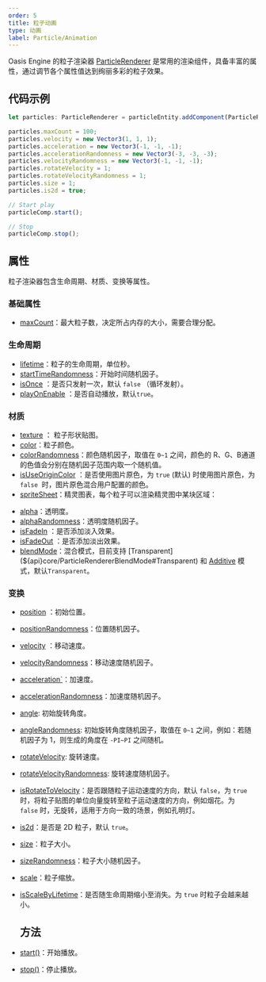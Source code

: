 ```yaml
---
order: 5
title: 粒子动画
type: 动画
label: Particle/Animation
---
```


Oasis Engine 的粒子渲染器 [ParticleRenderer](${api}core/ParticleRenderer) 是常用的渲染组件，具备丰富的属性，通过调节各个属性值达到绚丽多彩的粒子效果。

<playground src="particle-renderer.ts"></playground>
## 代码示例

```typescript
let particles: ParticleRenderer = particleEntity.addComponent(ParticleRenderer);

particles.maxCount = 100;
particles.velocity = new Vector3(1, 1, 1);
particles.acceleration = new Vector3(-1, -1, -1);
particles.accelerationRandomness = new Vector3(-3, -3, -3);
particles.velocityRandomness = new Vector3(-1, -1, -1);
particles.rotateVelocity = 1;
particles.rotateVelocityRandomness = 1;
particles.size = 1;
particles.is2d = true;

// Start play
particleComp.start();

// Stop
particleComp.stop();
```

## 属性

粒子渲染器包含生命周期、材质、变换等属性。

### 基础属性 
- [maxCount](${api}core/ParticleRenderer#maxCount)：最大粒子数，决定所占内存的大小，需要合理分配。

### 生命周期
- [lifetime](${api}core/ParticleRenderer#lifetime)：粒子的生命周期，单位秒。
- [startTimeRandomness](${api}core/ParticleRenderer#startTimeRandomness)：开始时间随机因子。
- [isOnce](${api}core/ParticleRenderer#isOnce) ：是否只发射一次，默认 `false` （循环发射）。
- [playOnEnable](${api}core/ParticleRenderer#playOnEnable) ：是否自动播放，默认`true`。

### 材质
- [texture](${api}core/ParticleRenderer#texture) ： 粒子形状贴图。
- [color](${api}core/ParticleRenderer#color)：粒子颜色。
- [colorRandomness](${api}core/ParticleRenderer#colorRandomness)：颜色随机因子，取值在 `0~1` 之间，颜色的 R、G、B通道的色值会分别在随机因子范围内取一个随机值。
- [isUseOriginColor](${api}core/ParticleRenderer#isUseOriginColor) ：是否使用图片原色，为 `true` (默认) 时使用图片原色，为 `false`  时，图片原色混合用户配置的颜色。
- [spriteSheet](${api}core/ParticleRenderer#spriteSheet)：精灵图表，每个粒子可以渲染精灵图中某块区域：

<playground src="particle-sprite-sheet.ts"></playground>

- [alpha](${api}core/ParticleRenderer#alpha)：透明度。
- [alphaRandomness](${api}core/ParticleRenderer#alphaRandomness)：透明度随机因子。
- [isFadeIn](${api}core/ParticleRenderer#isFadeIn) ：是否添加淡入效果。
- [isFadeOut](${api}core/ParticleRenderer#isFadeOut) ：是否添加淡出效果。
- [blendMode](${api}core/ParticleRenderer#blendMode)：混合模式，目前支持 [Transparent](${api}core/ParticleRendererBlendMode#Transparent) 和 [Additive](${api}core/ParticleRendererBlendMode#Additive) 模式，默认`Transparent`。

### 变换
- [position](${api}core/ParticleRenderer#position) ：初始位置。
- [positionRandomness](${api}core/ParticleRenderer#positionRandomness)：位置随机因子。
- [velocity](${api}core/ParticleRenderer#velocity) ：移动速度。
- [velocityRandomness](${api}core/ParticleRenderer#velocityRandomness)：移动速度随机因子。
- [acceleration`](${api}core/ParticleRenderer#acceleration)：加速度。
- [accelerationRandomness](${api}core/ParticleRenderer#accelerationRandomness)：加速度随机因子。
- [angle](${api}core/ParticleRenderer#angle): 初始旋转角度。
- [angleRandomness](${api}core/ParticleRenderer#angleRandomness): 初始旋转角度随机因子，取值在 `0~1` 之间，例如：若随机因子为 1，则生成的角度在 `-PI~PI` 之间随机。
- [rotateVelocity](${api}core/ParticleRenderer#rotateVelocity): 旋转速度。
- [rotateVelocityRandomness](${api}core/ParticleRenderer#rotateVelocityRandomness): 旋转速度随机因子。
- [isRotateToVelocity](${api}core/ParticleRenderer#isRotateToVelocity)：是否跟随粒子运动速度的方向，默认 `false`，为 `true`  时，将粒子贴图的单位向量旋转至粒子运动速度的方向，例如烟花。为 `false` 时，无旋转，适用于方向一致的场景，例如孔明灯。
- [is2d](${api}core/ParticleRenderer#is2d)：是否是 2D 粒子，默认 `true`。
- [size](${api}core/ParticleRenderer#size)：粒子大小。
- [sizeRandomness](${api}core/ParticleRenderer#sizeRandomness)：粒子大小随机因子。
- [scale](${api}core/ParticleRenderer#scale)：粒子缩放。
- [isScaleByLifetime](${api}core/ParticleRenderer#isScaleByLifetime)：是否随生命周期缩小至消失。为 `true` 时粒子会越来越小。

  ## 方法
- [start()](${api}core/ParticleRenderer#start)：开始播放。
- [stop()](${api}core/ParticleRenderer#stop)：停止播放。